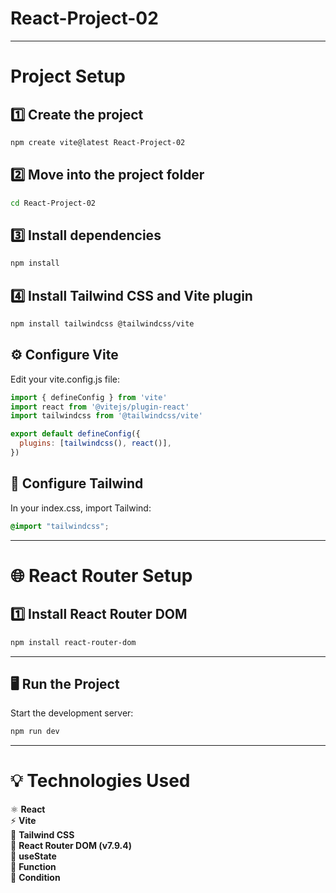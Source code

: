 # React-Project-02

---
# Project Setup

## 1️⃣ Create the project
```bash
npm create vite@latest React-Project-02
```
## 2️⃣ Move into the project folder
```bash
cd React-Project-02
```
## 3️⃣ Install dependencies
```bash
npm install
```
## 4️⃣ Install Tailwind CSS and Vite plugin
```bash
npm install tailwindcss @tailwindcss/vite
```
##  ⚙️ Configure Vite
Edit your vite.config.js file:
```js
import { defineConfig } from 'vite'
import react from '@vitejs/plugin-react'
import tailwindcss from '@tailwindcss/vite'

export default defineConfig({
  plugins: [tailwindcss(), react()],
})
```
## 🎨 Configure Tailwind
In your index.css, import Tailwind:
```css
@import "tailwindcss";
```
---

# 🌐 React Router Setup

## 1️⃣ Install React Router DOM
```bash
npm install react-router-dom
```
---

## 🖥️ Run the Project
Start the development server:
```bash
npm run dev
```


---
# 💡 Technologies Used

⚛️ **React**  
⚡ **Vite**  
🎨 **Tailwind CSS**  
🧭 **React Router DOM (v7.9.4)**  
🧩 **useState**  
🧩 **Function**  
🧩 **Condition**